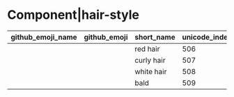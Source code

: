 # Component|hair-style

|github_emoji_name|github_emoji|short_name|unicode_index|
|---|---|---|---|
|||red hair|506|
|||curly hair|507|
|||white hair|508|
|||bald|509|
